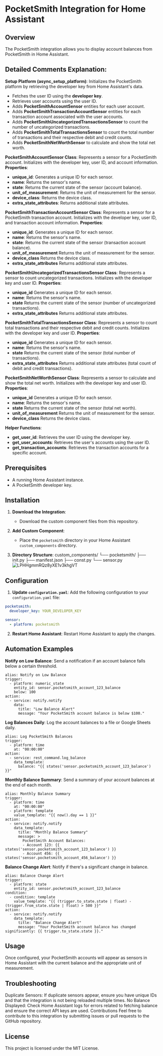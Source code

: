 # PocketSmith Integration for Home Assistant

## Overview
The PocketSmith integration allows you to display account balances from PocketSmith in Home Assistant.

## Detailed Comments Explanation:

**Setup Platform (async_setup_platform)**:
Initializes the PocketSmith platform by retrieving the developer key from Home Assistant's data.
 - Fetches the user ID using the **developer key**.
 - Retrieves user accounts using the user ID.
  - Adds **PocketSmithAccountSensor** entities for each user account.
  - Adds **PocketSmithTransactionAccountSensor** entities for each transaction account associated with the user accounts.
  - Adds **PocketSmithUncategorizedTransactionsSensor** to count the number of uncategorized transactions.
  - Adds **PocketSmithTotalTransactionsSensor** to count the total number of transactions and their respective debit and credit counts.
  - Adds **PocketSmithNetWorthSensor** to calculate and show the total net worth.

**PocketSmithAccountSensor Class**:
Represents a sensor for a PocketSmith account.
Initializes with the developer key, user ID, and account information.
**Properties**:
 - **unique_id**: Generates a unique ID for each sensor.
 - **name**: Returns the sensor's name.
 - **state**: Returns the current state of the sensor (account balance).
 - **unit_of_measurement**: Returns the unit of measurement for the sensor.
 - **device_class**: Returns the device class.
 - **extra_state_attributes**: Returns additional state attributes.

**PocketSmithTransactionAccountSensor Class**:
Represents a sensor for a PocketSmith transaction account.
Initializes with the developer key, user ID, and transaction account information.
**Properties**:
 - **unique_id**: Generates a unique ID for each sensor.
 - **name**: Returns the sensor's name.
 - **state**: Returns the current state of the sensor (transaction account balance).
 - **unit_of_measurement** Returns the unit of measurement for the sensor.
 - **device_class** Returns the device class.
 - **extra_state_attributes** Returns additional state attributes.
 
**PocketSmithUncategorizedTransactionsSensor Class**:
Represents a sensor to count uncategorized transactions.
Initializes with the developer key and user ID.
**Properties**:
  - **unique_id** Generates a unique ID for each sensor.
  - **name**: Returns the sensor's name.
  - **state** Returns the current state of the sensor (number of uncategorized transactions).
  - **extra_state_attributes** Returns additional state attributes.

**PocketSmithTotalTransactionsSensor Class**:
Represents a sensor to count total transactions and their respective debit and credit counts.
Initializes with the developer key and user ID.
**Properties**:
 - **unique_id** Generates a unique ID for each sensor.
 - **name**: Returns the sensor's name.
 - **state** Returns the current state of the sensor (total number of transactions).
 - **extra_state_attributes** Returns additional state attributes (total count of debit and credit transactions).

**PocketSmithNetWorthSensor Class**:
Represents a sensor to calculate and show the total net worth.
Initializes with the developer key and user ID.
**Properties**:
 - **unique_id** Generates a unique ID for each sensor.
 - **name**: Returns the sensor's name.
 - **state** Returns the current state of the sensor (total net worth).
 - **unit_of_measurement** Returns the unit of measurement for the sensor.
 - **device_class** Returns the device class.

**Helper Functions**:
 - **get_user_id**: Retrieves the user ID using the developer key.
 - **get_user_accounts**: Retrieves the user's accounts using the user ID.
 - **get_transaction_accounts**: Retrieves the transaction accounts for a specific account.

## Prerequisites
 - A running Home Assistant instance.
 - A PocketSmith developer key.

## Installation

1. **Download the Integration**:
   - Download the custom component files from this repository.

2. **Add Custom Component**:
   - Place the `pocketsmith` directory in your Home Assistant `custom_components` directory.

3. **Directory Structure**:
custom_components/
└── pocketsmith/
├── init.py
├── manifest.json
├── const.py
└── sensor.py
![LPHHgmmRQz8yXE1v3khgVT](https://github.com/cloudbr34k84/home-assistant-pocketsmith/assets/58960644/ab51d2a9-2c42-4244-8dd8-708f6ee02a36)


## Configuration

1. **Update `configuration.yaml`**:
Add the following configuration to your `configuration.yaml` file:
```yaml
pocketsmith:
  developer_key: YOUR_DEVELOPER_KEY

sensor:
  - platform: pocketsmith
```
2. **Restart Home Assistant**:
Restart Home Assistant to apply the changes.

## Automation Examples
**Notify on Low Balance**:
Send a notification if an account balance falls below a certain threshold.
```
alias: Notify on Low Balance
trigger:
  - platform: numeric_state
    entity_id: sensor.pocketsmith_account_123_balance
    below: 100
action:
  - service: notify.notify
    data:
      title: "Low Balance Alert"
      message: "Your PocketSmith account balance is below $100."
```
**Log Balances Daily**:
Log the account balances to a file or Google Sheets daily.
```
alias: Log PocketSmith Balances
trigger:
  - platform: time
    at: "00:00:00"
action:
  - service: rest_command.log_balance
    data_template:
      balance: "{{ states('sensor.pocketsmith_account_123_balance') }}"
```
**Monthly Balance Summary**:
Send a summary of your account balances at the end of each month.
```
alias: Monthly Balance Summary
trigger:
  - platform: time
    at: "00:00:00"
  - platform: template
    value_template: "{{ now().day == 1 }}"
action:
  - service: notify.notify
    data_template:
      title: "Monthly Balance Summary"
      message: >
        PocketSmith Account Balances:
        - Account 123: {{ states('sensor.pocketsmith_account_123_balance') }}
        - Account 456: {{ states('sensor.pocketsmith_account_456_balance') }}
```
**Balance Change Alert**:
Notify if there's a significant change in balance.
```
alias: Balance Change Alert
trigger:
  - platform: state
    entity_id: sensor.pocketsmith_account_123_balance
condition:
  - condition: template
    value_template: "{{ (trigger.to_state.state | float) - (trigger.from_state.state | float) > 500 }}"
action:
  - service: notify.notify
    data_template:
      title: "Balance Change Alert"
      message: "Your PocketSmith account balance has changed significantly: {{ trigger.to_state.state }}."
```



## Usage

Once configured, your PocketSmith accounts will appear as sensors in Home Assistant with the current balance and the appropriate unit of measurement.

## Troubleshooting
Duplicate Sensors: If duplicate sensors appear, ensure you have unique IDs and that the integration is not being reloaded multiple times.
No Balance Displayed: Check Home Assistant logs for errors related to fetching balance and ensure the correct API keys are used.
Contributions
Feel free to contribute to this integration by submitting issues or pull requests to the GitHub repository.

## License
This project is licensed under the MIT License.


